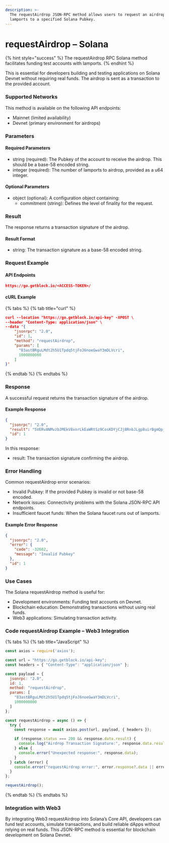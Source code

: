 ```yaml
---
description: >-
  The requestAirdrop JSON-RPC method allows users to request an airdrop of
  lamports to a specified Solana Pubkey.
---
```


# requestAirdrop – Solana

{% hint style="success" %}
The requestAirdrop RPC Solana method facilitates funding test accounts with lamports.&#x20;
{% endhint %}

This is essential for developers building and testing applications on Solana Devnet without requiring real funds. The airdrop is sent as a transaction to the provided account.

### Supported Networks

This method is available on the following API endpoints:

* Mainnet (limited availability)
* Devnet (primary environment for airdrops)

### Parameters

#### Required Parameters

* string (required): The Pubkey of the account to receive the airdrop. This should be a base-58 encoded string.
* integer (required): The number of lamports to airdrop, provided as a u64 integer.

#### Optional Parameters

* object (optional): A configuration object containing:
  * commitment (string): Defines the level of finality for the request.

### Result

The response returns a transaction signature of the airdrop.

#### Result Format

* string: The transaction signature as a base-58 encoded string.

### Request Example

#### API Endpoints

```json
https://go.getblock.io/<ACCESS-TOKEN>/
```

#### cURL Example

{% tabs %}
{% tab title="curl" %}
```json
curl --location "https://go.getblock.io/api-key" -XPOST \
--header "Content-Type: application/json" \
--data '{
    "jsonrpc": "2.0",
    "id": 1,
    "method": "requestAirdrop",
    "params": [
      "83astBRguLMdt2h5U1Tpdq5tjFoJ6noeGwaY3mDLVcri",
      1000000000
    ]
}'
```
{% endtab %}
{% endtabs %}

### Response

A successful request returns the transaction signature of the airdrop.

#### Example Response

```json
{
  "jsonrpc": "2.0",
  "result": "5VERv8NMvzbJMEkV8xnrLkEaWRtSz9CosKDYjCJjBRnbJLgp8uirBgmQpjKhoR4tjF3ZpRzrFmBV6UjKdiSZkQUW",
  "id": 1
}
```

In this response:

* result: The transaction signature confirming the airdrop.

### Error Handling

Common requestAirdrop error scenarios:

* Invalid Pubkey: If the provided Pubkey is invalid or not base-58 encoded.
* Network issues: Connectivity problems with the Solana JSON-RPC API endpoints.
* Insufficient faucet funds: When the Solana faucet runs out of lamports.

#### Example Error Response

```json
{
  "jsonrpc": "2.0",
  "error": {
    "code": -32602,
    "message": "Invalid Pubkey"
  },
  "id": 1
}
```

### Use Cases

The Solana requestAirdrop method is useful for:

* Development environments: Funding test accounts on Devnet.
* Blockchain education: Demonstrating transactions without using real funds.
* Web3 applications: Simulating transaction activity.

### Code requestAirdrop Example – Web3 Integration

{% tabs %}
{% tab title="JavaScript" %}
```javascript
const axios = require('axios');

const url = "https://go.getblock.io/api-key";
const headers = { "Content-Type": "application/json" };

const payload = {
  jsonrpc: "2.0",
  id: 1,
  method: "requestAirdrop",
  params: [
    "83astBRguLMdt2h5U1Tpdq5tjFoJ6noeGwaY3mDLVcri",
    1000000000
  ]
};

const requestAirdrop = async () => {
  try {
    const response = await axios.post(url, payload, { headers });

    if (response.status === 200 && response.data.result) {
      console.log("Airdrop Transaction Signature:", response.data.result);
    } else {
      console.error("Unexpected response:", response.data);
    }
  } catch (error) {
    console.error("requestAirdrop error:", error.response?.data || error.message);
  }
};

requestAirdrop();
```
{% endtab %}
{% endtabs %}

### Integration with Web3

By integrating Web3 requestAirdrop into Solana’s Core API, developers can fund test accounts, simulate transactions, and build reliable dApps without relying on real funds. This JSON-RPC method is essential for blockchain development on Solana Devnet.
